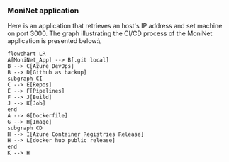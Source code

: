 ### MoniNet application

Here is an application that retrieves an host's IP address and set machine on port 3000. 
The graph illustrating the CI/CD process of the MoniNet application is presented below:\

```mermaid
flowchart LR
A[MoniNet_App] --> B[.git local]
B --> C[Azure DevOps]
B --> D[Github as backup]
subgraph CI
C --> E[Repos]
E --> F[Pipelines]
F --> J[Build]
J --> K[Job]
end
A --> G[Dockerfile]
G --> H[Image]
subgraph CD
H --> I[Azure Container Registries Release]
H --> L[docker hub public release]
end
K --> H
```



